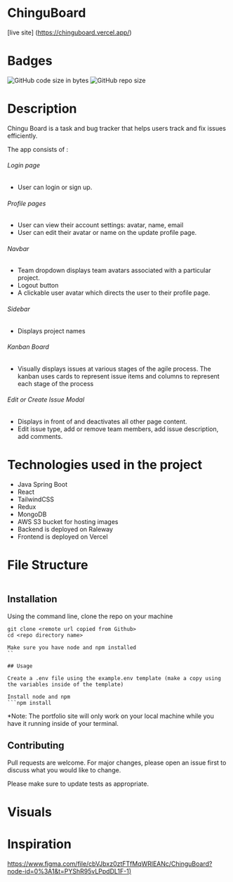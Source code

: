 # ChinguBoard

[live site] (https://chinguboard.vercel.app/)

# Badges
![GitHub code size in bytes](https://img.shields.io/github/languages/code-size/chingu-voyages/v43-tier3-team-45?style=plastic)
![GitHub repo size](https://img.shields.io/github/repo-size/chingu-voyages/v43-tier3-team-45?style=plastic)

# Description
Chingu Board is a task and bug tracker that helps users track and fix issues efficiently.  

The app consists of :

###### Login page  
* User can login or sign up. 

###### Profile pages  
* User can view their account settings: avatar, name, email 
* User can edit their avatar or name on the update profile page. 

###### Navbar 
* Team dropdown displays team avatars associated with a particular project. 
* Logout button
* A clickable user avatar which directs the user to their profile page.

###### Sidebar
* Displays project names

###### Kanban Board
* Visually displays issues at various stages of the agile process. The kanban uses cards to represent issue items and columns to represent each stage of the process

###### Edit or Create Issue Modal
* Displays in front of and deactivates all other page content. 
* Edit issue type, add or remove team members, add issue description, add comments. 

# Technologies used in the project
* Java Spring Boot 
* React
* TailwindCSS
* Redux
* MongoDB
* AWS S3 bucket for hosting images
* Backend is deployed on Raleway
* Frontend is deployed on Vercel

# File Structure
```

 ```       

## Installation
Using the command line, clone the repo on your machine
```
git clone <remote url copied from Github>
cd <repo directory name>

Make sure you have node and npm installed
``

## Usage

Create a .env file using the example.env template (make a copy using the variables inside of the template)

Install node and npm
```npm install
```



*Note: The portfolio site will only work on your local machine while you have it running inside of your terminal. 

## Contributing

Pull requests are welcome. For major changes, please open an issue first to discuss what you would like to change.

Please make sure to update tests as appropriate.

# Visuals


# Inspiration
[https://www.figma.com/file/cbVJbxz0ztFTfMqWRlEANc/ChinguBoard?node-id=0%3A1&t=PYShR95vLPpdDL1F-1)](https://www.figma.com/file/cbVJbxz0ztFTfMqWRlEANc/ChinguBoard?node-id=0%3A1&t=PYShR95vLPpdDL1F-1)
